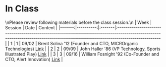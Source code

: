 In Class
============================

\nPlease review following materials before the class session.\n
|   Week |   Session | Date   | Content                                                                                                                                                                           |
|-------:|----------:|:-------|:----------------------------------------------------------------------------------------------------------------------------------------------------------------------------------|
|      1 |         1 | 09/02  | Brent Solina '12 (Founder and CTO, MICROrganic Technologies) [Link](https://www.screencast.com/users/reardk/folders/Camtasia%20Studio/media/5dcc6727-7d57-4c58-a5d2-14967aa0d4eb) |
|      2 |         2 | 09/09  | John Haller '86 (VP Technology, Sports Illustrated Play) [Link](https://www.screencast.com/t/yMlFUj5wN)                                                                           |
|      3 |         3 | 09/16  | William Fosnight '92 (Co-Founder and CTO, Alert Innovation) [Link](https://www.screencast.com/t/FTUg66qq8)                                                                        |